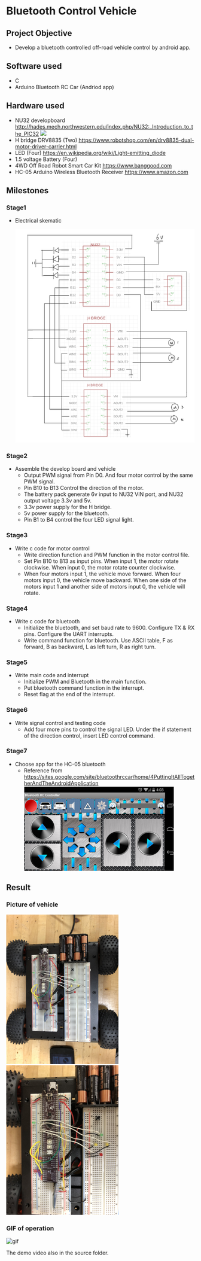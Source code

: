 # Bluetooth Control Vehicle

## Project Objective
* Develop a bluetooth controlled off-road vehicle control by android app.  
## Software used 
* C
* Arduino Bluetooth RC Car (Andriod app)
## Hardware used
* NU32 developboard 
  http://hades.mech.northwestern.edu/index.php/NU32:_Introduction_to_the_PIC32
  <img src="http://hades.mech.northwestern.edu/images/c/c6/NU32_Nov2015.jpg" width="500">
* H bridge DRV8835 (Two)
  https://www.robotshop.com/en/drv8835-dual-motor-driver-carrier.html
* LED (Four)
  https://en.wikipedia.org/wiki/Light-emitting_diode
* 1.5 voltage Battery (Four)
* 4WD Off Road Robot Smart Car Kit
  https://www.banggood.com
* HC-05 Arduino Wireless Bluetooth Receiver 
  https://www.amazon.com
## Milestones
### Stage1 
* Electrical skematic 

  <img src="https://github.com/szhan151/ME499/blob/master/source/schemetic.png" width="500">
### Stage2
* Assemble the develop board and vehicle 
  * Output PWM signal from Pin D0. And four motor control by the same PWM signal.
  * Pin B10 to B13 Control the direction of the motor.
  * The battery pack generate 6v input to NU32 VIN port, and NU32 output voltage 3.3v and 5v.
  * 3.3v power supply for the H bridge.
  * 5v power supply for the bluetooth.
  * Pin B1 to B4 control the four LED signal light.
### Stage3
* Write c code for motor control
  * Write direction function and PWM function in the motor control file. 
  * Set Pin B10 to B13 as input pins. When input 1, the motor rotate clockwise. When input 0, the motor rotate counter clockwise. 
  * When four motors input 1, the vehicle move forward. When four motors input 0, the vehicle move backward. When one side of the motors     input 1 and another side of motors input 0, the vehicle will rotate. 
### Stage4
* Write c code for bluetooth 
  * Initialize the bluetooth, and set baud rate to 9600. Configure TX & RX pins. Configure the UART interrupts.
  * Write command function for bluetooth. Use ASCII table, F as forward, B as backward, L as left turn, R as right turn.
### Stage5
* Write main code and interrupt
  * Initialize PWM and Bluetooth in the main function.
  * Put bluetooth command function in the interrupt.
  * Reset flag at the end of the interrupt. 
### Stage6 
* Write signal control and testing code
  * Add four more pins to control the signal LED. Under the if statement of the direction control, insert LED control command. 
### Stage7 
* Choose app for the HC-05 bluetooth
  * Reference from https://sites.google.com/site/bluetoothrccar/home/4PuttingItAllTogetherAndTheAndroidApplication
       <img src="https://github.com/szhan151/ME499/blob/master/source/control_panal.png" width="400">
## Result
### Picture of vehicle
   <img src="https://github.com/szhan151/ME499/blob/master/source/IMG_2404.JPG" width="300"><img src="https://github.com/szhan151/ME499/blob/master/source/IMG_2405.JPG" width="300">

### GIF of operation
![gif](https://github.com/szhan151/ME499/blob/master/source/demo.gif)

The demo video also in the source folder.
